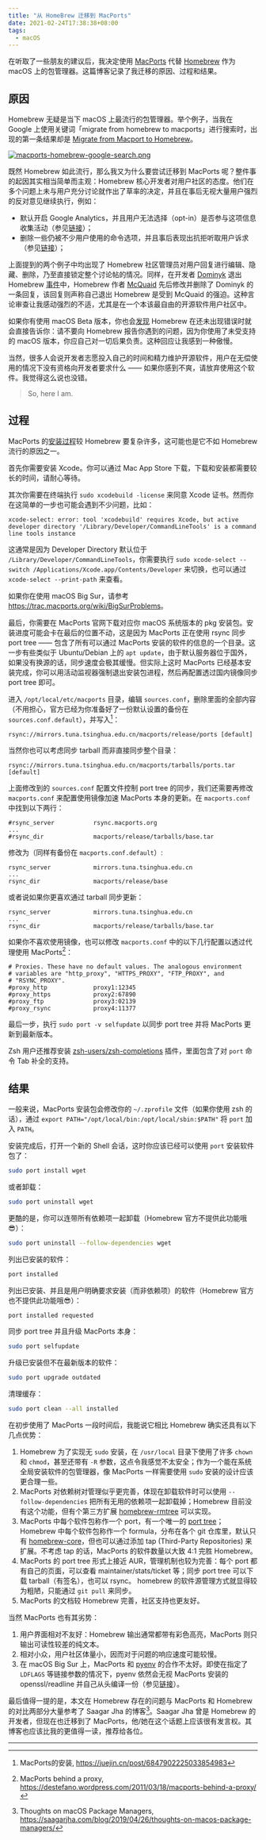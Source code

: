 ```yaml
---
title: "从 HomeBrew 迁移到 MacPorts"
date: 2021-02-24T17:38:38+08:00
tags:
  - macOS
---
```


在听取了一些朋友的建议后，我决定使用 [MacPorts](https://www.macports.org/) 代替 [Homebrew](https://brew.sh/) 作为 macOS 上的包管理器。这篇博客记录了我迁移的原因、过程和结果。

<!--more-->

## 原因

Homebrew 无疑是当下 macOS 上最流行的包管理器。举个例子，当我在 Google 上使用关键词「migrate from homebrew to macports」进行搜索时，出现的第一条结果却是 [Migrate from Macport to Homebrew](https://kobkrit.com/migrate-from-macport-to-homebrew-97da38c69f79)。

[![macports-homebrew-google-search.png](https://i.loli.net/2021/02/24/kHDOLmcpUW3PY7f.png)](https://i.loli.net/2021/02/24/kHDOLmcpUW3PY7f.png)

既然 Homebrew 如此流行，那么我又为什么要尝试迁移到 MacPorts 呢？整件事的起因其实相当简单而主观：Homebrew 核心开发者对用户社区的态度。他们在多个问题上未与用户充分讨论就作出了草率的决定，并且在事后无视大量用户强烈的反对意见继续执行，例如：

- 默认开启 Google Analytics，并且用户无法选择（opt-in）是否参与这项信息收集活动（参见[链接](https://github.com/Homebrew/brew/issues/142)）；
- 删除一些仍被不少用户使用的命令选项，并且事后表现出抗拒听取用户诉求（参见[链接](https://discourse.brew.sh/t/maintaining-a-tap-to-provide-options-for-a-formula/3871)）；

上面提到的两个例子中均出现了 Homebrew 社区管理员对用户回复进行编辑、隐藏、删除，乃至直接锁定整个讨论帖的情况。同样，在开发者 [Dominyk](https://github.com/DomT4) 退出 Homebrew [事件](https://github.com/Homebrew/brew/pull/4864)中，Homebrew 作者 [McQuaid](https://github.com/MikeMcQuaid) 先后修改并删除了 Dominyk 的一条回复，该回复则声称自己退出 Homebrew 是受到 McQuaid 的强迫。这种言论审查让我感动强烈的不适，尤其是在一个本该最自由的开源软件用户社区中。

如果你有使用 macOS Beta 版本，你也会[发现](https://github.com/Homebrew/brew/blob/6b2dbbc96f7d8aa12f9b8c9c60107c9cc58befc4/Library/Homebrew/os.rb#L20) Homebrew 在还未出现错误时就会直接告诉你：请不要向 Homebrew 报告你遇到的问题，因为你使用了未受支持的 macOS 版本，你应自己对一切后果负责。这种回应让我感到一种傲慢。

当然，很多人会说开发者志愿投入自己的时间和精力维护开源软件，用户在无偿使用的情况下没有资格向开发者要求什么 —— 如果你感到不爽，请放弃使用这个软件。我觉得这么说也没错。

> So, here I am.

## 过程

MacPorts 的[安装过程](https://www.macports.org/install.php)较 Homebrew 要复杂许多，这可能也是它不如 Homebrew 流行的原因之一。

首先你需要安装 Xcode。你可以通过 Mac App Store 下载，下载和安装都需要较长的时间，请耐心等待。

其次你需要在终端执行 `sudo xcodebuild -license` 来同意 Xcode 证书。然而你在这简单的一步也可能会遇到不少问题，比如：

```
xcode-select: error: tool 'xcodebuild' requires Xcode, but active developer directory '/Library/Developer/CommandLineTools' is a command line tools instance
```

这通常是因为 Developer Directory 默认位于 `/Library/Developer/CommandLineTools`，你需要执行 `sudo xcode-select --switch /Applications/Xcode.app/Contents/Developer` 来切换，也可以通过 `xcode-select --print-path` 来查看。

如果你在使用 macOS Big Sur，请参考 <https://trac.macports.org/wiki/BigSurProblems>。

最后，你需要在 MacPorts 官网下载对应你 macOS 系统版本的 pkg 安装包。安装进度可能会卡在最后的位置不动，这是因为 MacPorts 正在使用 rsync 同步 port tree —— 包含了所有可以通过 MacPorts 安装的软件的信息的一个目录。这一步有些类似于 Ubuntu/Debian 上的 `apt update`，由于默认服务器位于国外，如果没有换源的话，同步速度会极其缓慢。但实际上这时 MacPorts 已经基本安装完成，你可以用活动监视器强制退出安装包进程，然后再配置透过国内镜像同步 port tree 即可。

进入 `/opt/local/etc/macports` 目录，编辑 `sources.conf`，删除里面的全部内容（不用担心，官方已经为你准备好了一份默认设置的备份在 `sources.conf.default`），并写入[^1]：

```
rsync://mirrors.tuna.tsinghua.edu.cn/macports/release/ports [default]
```

当然你也可以考虑同步 tarball 而非直接同步整个目录：

```
rsync://mirrors.tuna.tsinghua.edu.cn/macports/tarballs/ports.tar [default]
```

上面修改到的 `sources.conf` 配置文件控制 port tree 的同步，我们还需要再修改 `macports.conf` 来配置使用镜像加速 MacPorts 本身的更新。在 `macports.conf` 中找到以下两行：

```
#rsync_server        	rsync.macports.org
...
#rsync_dir           	macports/release/tarballs/base.tar
```

修改为（同样有备份在 `macports.conf.default`）:

```
rsync_server        	mirrors.tuna.tsinghua.edu.cn
...
rsync_dir           	macports/release/base
```

或者说如果你更喜欢通过 tarball 同步更新：

```
rsync_server        	mirrors.tuna.tsinghua.edu.cn
...
rsync_dir           	macports/release/tarballs/base.tar
```

如果你不喜欢使用镜像，也可以修改 `macports.conf` 中的以下几行配置以透过代理使用 MacPorts[^2]：

```
# Proxies. These have no default values. The analogous environment
# variables are "http_proxy", "HTTPS_PROXY", "FTP_PROXY", and
# "RSYNC_PROXY".
#proxy_http          	proxy1:12345
#proxy_https         	proxy2:67890
#proxy_ftp           	proxy3:02139
#proxy_rsync         	proxy4:11377
```

最后一步，执行 `sudo port -v selfupdate` 以同步 port tree 并将 MacPorts 更新到最新版本。

Zsh 用户还推荐安装 [zsh-users/zsh-completions](https://github.com/zsh-users/zsh-completions) 插件，里面包含了对 `port` 命令 Tab 补全的支持。

## 结果

一般来说，MacPorts 安装包会修改你的 `~/.zprofile` 文件（如果你使用 zsh 的话），通过 `export PATH="/opt/local/bin:/opt/local/sbin:$PATH"` 将 `port` 加入 `PATH`。

安装完成后，打开一个新的 Shell 会话，这时你应该已经可以使用 `port` 安装软件包了：

```bash
sudo port install wget
```

或者卸载：

```bash
sudo port uninstall wget
```

更酷的是，你可以连带所有依赖项一起卸载（Homebrew 官方不提供此功能哦😎）：

```bash
sudo port uninstall --follow-dependencies wget
```

列出已安装的软件：

```bash
port installed
```

列出已安装、并且是用户明确要求安装（而非依赖项）的软件（Homebrew 官方也不提供此功能哦😎）：

```bash
port installed requested
```

同步 port tree 并且升级 MacPorts 本身：

```bash
sudo port selfupdate
```

升级已安装但不在最新版本的软件：

```bash
sudo port upgrade outdated
```

清理缓存：

```bash
sudo port clean --all installed
```

在初步使用了 MacPorts 一段时间后，我能说它相比 Homebrew 确实还具有以下几点优势：

1. Homebrew 为了实现无 `sudo` 安装，在 `/usr/local` 目录下使用了许多 `chown` 和 `chmod`，甚至还带有 `-R` 参数，这点令我感觉不太安全；作为一个能在系统全局安装软件的包管理器，像 MacPorts 一样需要使用 `sudo` 安装的设计应该更合理一些。
2. MacPorts 对依赖树对管理似乎更完善，体现在卸载软件时可以使用 `--follow-dependencies` 把所有无用的依赖项一起卸载掉；Homebrew 目前没有这个功能，但有个第三方扩展 [homebrew-rmtree](https://github.com/beeftornado/homebrew-rmtree) 可以实现。
3. MacPorts 中每个软件包称作一个 port，有一个唯一的 [port tree](https://ports.macports.org/)；Homebrew 中每个软件包称作一个 formula，分布在各个 git 仓库里，默认只有 [homebrew-core](https://github.com/Homebrew/homebrew-core)，但也可以通过添加 tap (Third-Party Repositories) 来扩展。不考虑 tap 的话，MacPorts 的软件数量以大致 4:1 完胜 Homebrew。
4. MacPorts 的 port tree 形式上接近 AUR，管理机制也较为完善：每个 port 都有自己的页面，可以查看 maintainer/stats/ticket 等；同步 port tree 可以下载 tarball（有签名），也可以 rsync。 homebrew 的软件源管理方式就显得较为粗陋，只能通过 `git pull` 来同步。
5. MacPorts 的文档较 Homebrew 完善，社区支持也更友好。

当然 MacPorts 也有其劣势：

1. 用户界面相对不友好：Homebrew 输出通常都带有彩色高亮，MacPorts 则只输出可读性较差的纯文本。
2. 相对小众，用户社区体量小，因而对于问题的响应速度可能较慢。
3. 在 macOS Big Sur 上，MacPorts 和 [pyenv](https://github.com/pyenv/pyenv) 的合作不太好。即使在指定了 `LDFLAGS` 等链接参数的情况下，pyenv 依然会无视 MacPorts 安装的 openssl/readline 并自己从头编译一份（参见[链接](https://github.com/pyenv/pyenv/issues/1624)）。

最后值得一提的是，本文在 Homebrew 存在的问题与 MacPorts 和 Homebrew 的对比两部分大量参考了 Saagar Jha 的博客[^3]。Saagar Jha 曾是 Homebrew 的开发者，但现在也迁移到了 MacPorts，他/她在这个话题上应该很有发言权。其博客也应该比我的更值得一读，推荐给各位。

---

[^1]: MacPorts的安装, https://juejin.cn/post/6847902225033854983
[^2]: MacPorts behind a proxy, https://destefano.wordpress.com/2011/03/18/macports-behind-a-proxy/
[^3]: Thoughts on macOS Package Managers, https://saagarjha.com/blog/2019/04/26/thoughts-on-macos-package-managers/